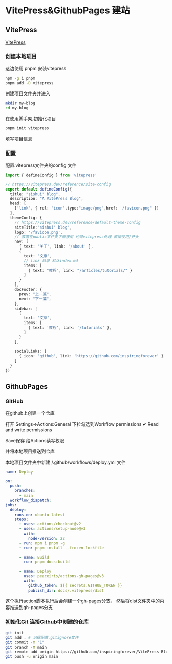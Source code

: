 # VitePress&GithubPages 建站

## VitePress
[VitePress](https://vitepress.dev/zh/) 
### 创建本地项目
这边使用 pnpm 安装vitepress
```sh
npm -g i pnpm
pnpm add -D vitepress
```
创建项目文件夹并进入
```sh
mkdir my-blog
cd my-blog
```
在使用脚手架,初始化项目
```sh
pnpm init vitepress
```
填写项目信息

### 配置
配置.vitepress文件夹的config 文件
```ts
import { defineConfig } from 'vitepress'

// https://vitepress.dev/reference/site-config
export default defineConfig({
  title: "sishui' blog",
  description: "A VitePress Blog",
  head: [
    ['link', { rel: 'icon',type:"image/png",href: '/favicon.png' }]
  ],
  themeConfig: {
    // https://vitepress.dev/reference/default-theme-config
    siteTitle:"sishui' blog",
    logo: '/favicon.png', 
    // 放置在public文件夹下直接用 经过vitepress处理 直接使用/开头
    nav: [
      { text: '关于', link: '/about' },
      {
        text: '文章',
        // link 目录 默认index.md
        items: [
          { text: "教程", link: "/articles/tutorials/" }
        ]
      }
    ],
    docFooter: {
      prev: "上一篇",
      next: "下一篇",
    },
    sidebar: [
      {
        text: '文章',
        items: [
          { text: '教程', link: '/tutorials' },
        ]
      }
    ],
    
    socialLinks: [
      { icon: 'github', link: 'https://github.com/inspiringforever' }
    ]
  }
})

```


## GithubPages

### GitHub
在github上创建一个仓库

打开 Settings->Actions:General
下拉勾选到Workflow permissions
✔ Read and write permissions

Save保存 给Actions读写权限

并将本地项目推送到仓库

本地项目文件夹中新建 /.github/workflows/deploy.yml 文件
```yml
name: Deploy

on:
  push:
    branches:
      - main
  workflow_dispatch:
jobs:
  deploy:
    runs-on: ubuntu-latest
    steps:
      - uses: actions/checkout@v2
      - uses: actions/setup-node@v3
        with:
          node-version: 22
      - run: npm i pnpm -g
      - run: pnpm install --frozen-lockfile

      - name: Build
        run: pnpm docs:build

      - name: Deploy
        uses: peaceiris/actions-gh-pages@v3
        with:
          github_token: ${{ secrets.GITHUB_TOKEN }}
          publish_dir: docs/.vitepress/dist

```
这个执行action脚本执行后会创建一个gh-pages分支，
然后将dist文件夹中的内容推送到gh-pages分支

### 初始化Git 连接Github中创建的仓库

```sh
git init
git add . # 记得配置.gitignore文件
git commit -m "1"
git branch -M main
git remote add origin https://github.com/inspiringforever/VitePress-Blog.git 
git push -u origin main
```
